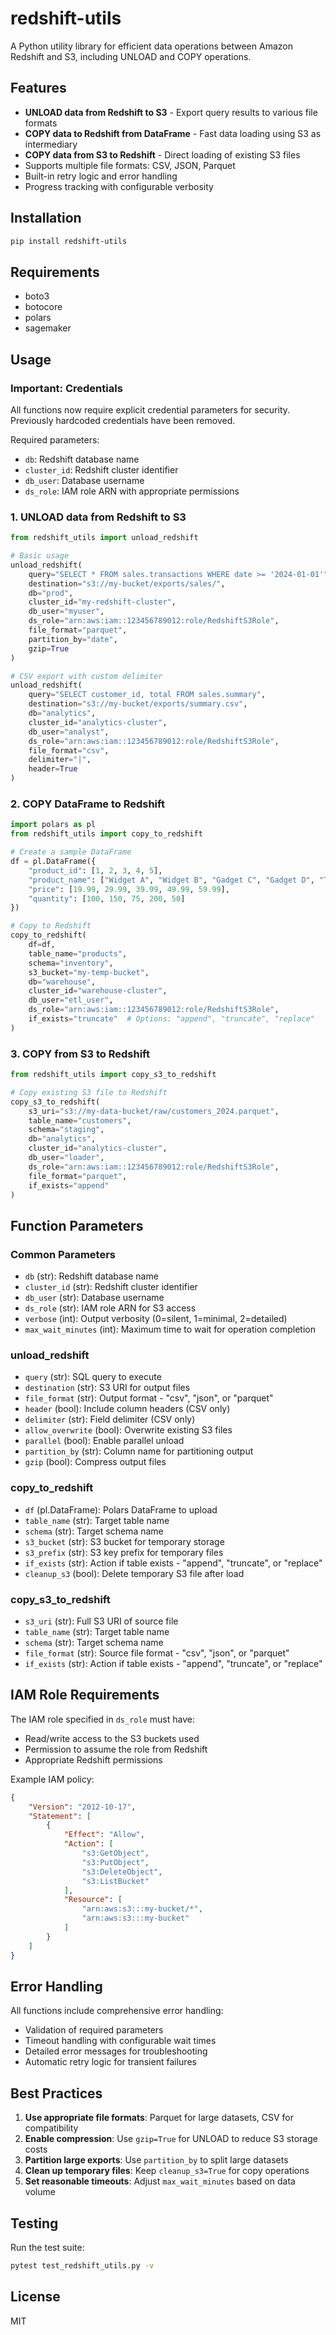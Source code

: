 # redshift-utils

A Python utility library for efficient data operations between Amazon Redshift and S3, including UNLOAD and COPY operations.

## Features

- **UNLOAD data from Redshift to S3** - Export query results to various file formats
- **COPY data to Redshift from DataFrame** - Fast data loading using S3 as intermediary
- **COPY data from S3 to Redshift** - Direct loading of existing S3 files
- Supports multiple file formats: CSV, JSON, Parquet
- Built-in retry logic and error handling
- Progress tracking with configurable verbosity

## Installation

```bash
pip install redshift-utils
```

## Requirements

- boto3
- botocore
- polars
- sagemaker

## Usage

### Important: Credentials

All functions now require explicit credential parameters for security. Previously hardcoded credentials have been removed.

Required parameters:
- `db`: Redshift database name
- `cluster_id`: Redshift cluster identifier
- `db_user`: Database username
- `ds_role`: IAM role ARN with appropriate permissions

### 1. UNLOAD data from Redshift to S3

```python
from redshift_utils import unload_redshift

# Basic usage
unload_redshift(
    query="SELECT * FROM sales.transactions WHERE date >= '2024-01-01'",
    destination="s3://my-bucket/exports/sales/",
    db="prod",
    cluster_id="my-redshift-cluster",
    db_user="myuser",
    ds_role="arn:aws:iam::123456789012:role/RedshiftS3Role",
    file_format="parquet",
    partition_by="date",
    gzip=True
)

# CSV export with custom delimiter
unload_redshift(
    query="SELECT customer_id, total FROM sales.summary",
    destination="s3://my-bucket/exports/summary.csv",
    db="analytics",
    cluster_id="analytics-cluster",
    db_user="analyst",
    ds_role="arn:aws:iam::123456789012:role/RedshiftS3Role",
    file_format="csv",
    delimiter="|",
    header=True
)
```

### 2. COPY DataFrame to Redshift

```python
import polars as pl
from redshift_utils import copy_to_redshift

# Create a sample DataFrame
df = pl.DataFrame({
    "product_id": [1, 2, 3, 4, 5],
    "product_name": ["Widget A", "Widget B", "Gadget C", "Gadget D", "Tool E"],
    "price": [19.99, 29.99, 39.99, 49.99, 59.99],
    "quantity": [100, 150, 75, 200, 50]
})

# Copy to Redshift
copy_to_redshift(
    df=df,
    table_name="products",
    schema="inventory",
    s3_bucket="my-temp-bucket",
    db="warehouse",
    cluster_id="warehouse-cluster",
    db_user="etl_user",
    ds_role="arn:aws:iam::123456789012:role/RedshiftS3Role",
    if_exists="truncate"  # Options: "append", "truncate", "replace"
)
```

### 3. COPY from S3 to Redshift

```python
from redshift_utils import copy_s3_to_redshift

# Copy existing S3 file to Redshift
copy_s3_to_redshift(
    s3_uri="s3://my-data-bucket/raw/customers_2024.parquet",
    table_name="customers",
    schema="staging",
    db="analytics",
    cluster_id="analytics-cluster",
    db_user="loader",
    ds_role="arn:aws:iam::123456789012:role/RedshiftS3Role",
    file_format="parquet",
    if_exists="append"
)
```

## Function Parameters

### Common Parameters

- `db` (str): Redshift database name
- `cluster_id` (str): Redshift cluster identifier
- `db_user` (str): Database username
- `ds_role` (str): IAM role ARN for S3 access
- `verbose` (int): Output verbosity (0=silent, 1=minimal, 2=detailed)
- `max_wait_minutes` (int): Maximum time to wait for operation completion

### unload_redshift

- `query` (str): SQL query to execute
- `destination` (str): S3 URI for output files
- `file_format` (str): Output format - "csv", "json", or "parquet"
- `header` (bool): Include column headers (CSV only)
- `delimiter` (str): Field delimiter (CSV only)
- `allow_overwrite` (bool): Overwrite existing S3 files
- `parallel` (bool): Enable parallel unload
- `partition_by` (str): Column name for partitioning output
- `gzip` (bool): Compress output files

### copy_to_redshift

- `df` (pl.DataFrame): Polars DataFrame to upload
- `table_name` (str): Target table name
- `schema` (str): Target schema name
- `s3_bucket` (str): S3 bucket for temporary storage
- `s3_prefix` (str): S3 key prefix for temporary files
- `if_exists` (str): Action if table exists - "append", "truncate", or "replace"
- `cleanup_s3` (bool): Delete temporary S3 file after load

### copy_s3_to_redshift

- `s3_uri` (str): Full S3 URI of source file
- `table_name` (str): Target table name
- `schema` (str): Target schema name
- `file_format` (str): Source file format - "csv", "json", or "parquet"
- `if_exists` (str): Action if table exists - "append", "truncate", or "replace"

## IAM Role Requirements

The IAM role specified in `ds_role` must have:
- Read/write access to the S3 buckets used
- Permission to assume the role from Redshift
- Appropriate Redshift permissions

Example IAM policy:
```json
{
    "Version": "2012-10-17",
    "Statement": [
        {
            "Effect": "Allow",
            "Action": [
                "s3:GetObject",
                "s3:PutObject",
                "s3:DeleteObject",
                "s3:ListBucket"
            ],
            "Resource": [
                "arn:aws:s3:::my-bucket/*",
                "arn:aws:s3:::my-bucket"
            ]
        }
    ]
}
```

## Error Handling

All functions include comprehensive error handling:
- Validation of required parameters
- Timeout handling with configurable wait times
- Detailed error messages for troubleshooting
- Automatic retry logic for transient failures

## Best Practices

1. **Use appropriate file formats**: Parquet for large datasets, CSV for compatibility
2. **Enable compression**: Use `gzip=True` for UNLOAD to reduce S3 storage costs
3. **Partition large exports**: Use `partition_by` to split large datasets
4. **Clean up temporary files**: Keep `cleanup_s3=True` for copy operations
5. **Set reasonable timeouts**: Adjust `max_wait_minutes` based on data volume

## Testing

Run the test suite:
```bash
pytest test_redshift_utils.py -v
```

## License

MIT